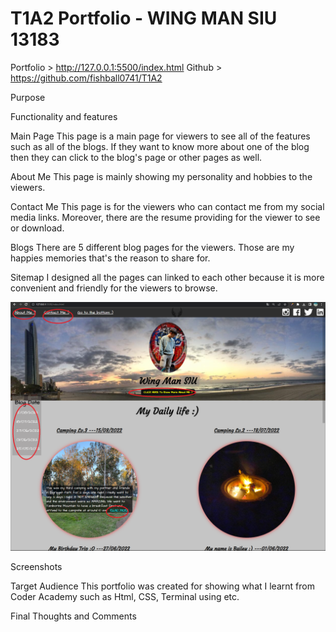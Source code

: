 # T1A2 Portfolio - WING MAN SIU  13183


Portfolio >    http://127.0.0.1:5500/index.html
Github >    https://github.com/fishball0741/T1A2


Purpose


Functionality and features



Main Page
This page is a main page for viewers to see all of the features such as all of the blogs. If they want to know more about one of the blog then they can click to the blog's page or other pages as well.

About Me
This page is mainly showing my personality and hobbies to the viewers.

Contact Me
This page is for the viewers who can contact me from my social media links. Moreover, there are the resume providing for the viewer to see or download.

Blogs
There are 5 different blog pages for the viewers. Those are my happies memories that's the reason to share for.

Sitemap 
I designed all the pages can linked to each other because it is more convenient and friendly for the viewers to browse.

![Sitemap](./Screenshots/sitemap.png)

Screenshots

<!--insert screenshots .png -->

Target Audience
This portfolio was created for showing what I learnt from Coder Academy such as Html, CSS, Terminal using etc.

Final Thoughts and Comments
